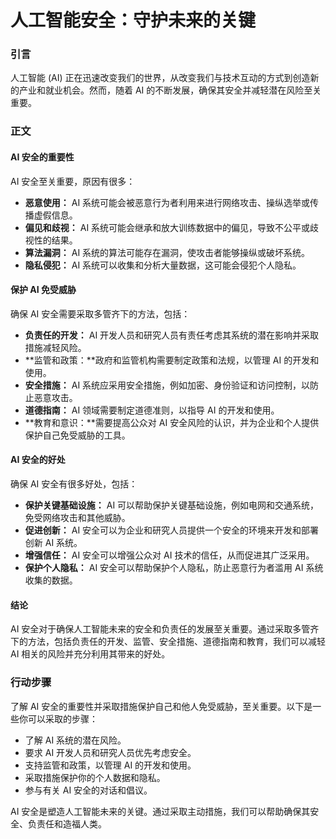 # 人工智能安全：守护未来的关键

### 引言

人工智能 (AI) 正在迅速改变我们的世界，从改变我们与技术互动的方式到创造新的产业和就业机会。然而，随着 AI 的不断发展，确保其安全并减轻潜在风险至关重要。

### 正文

#### AI 安全的重要性

AI 安全至关重要，原因有很多：

* **恶意使用：** AI 系统可能会被恶意行为者利用来进行网络攻击、操纵选举或传播虚假信息。
* **偏见和歧视：** AI 系统可能会继承和放大训练数据中的偏见，导致不公平或歧视性的结果。
* **算法漏洞：** AI 系统的算法可能存在漏洞，使攻击者能够操纵或破坏系统。
* **隐私侵犯：** AI 系统可以收集和分析大量数据，这可能会侵犯个人隐私。

#### 保护 AI 免受威胁

确保 AI 安全需要采取多管齐下的方法，包括：

* **负责任的开发：** AI 开发人员和研究人员有责任考虑其系统的潜在影响并采取措施减轻风险。
* **监管和政策：**政府和监管机构需要制定政策和法规，以管理 AI 的开发和使用。
* **安全措施：** AI 系统应采用安全措施，例如加密、身份验证和访问控制，以防止恶意攻击。
* **道德指南：** AI 领域需要制定道德准则，以指导 AI 的开发和使用。
* **教育和意识：**需要提高公众对 AI 安全风险的认识，并为企业和个人提供保护自己免受威胁的工具。

#### AI 安全的好处

确保 AI 安全有很多好处，包括：

* **保护关键基础设施：** AI 可以帮助保护关键基础设施，例如电网和交通系统，免受网络攻击和其他威胁。
* **促进创新：** AI 安全可以为企业和研究人员提供一个安全的环境来开发和部署创新 AI 系统。
* **增强信任：** AI 安全可以增强公众对 AI 技术的信任，从而促进其广泛采用。
* **保护个人隐私：** AI 安全可以帮助保护个人隐私，防止恶意行为者滥用 AI 系统收集的数据。

#### 结论

AI 安全对于确保人工智能未来的安全和负责任的发展至关重要。通过采取多管齐下的方法，包括负责任的开发、监管、安全措施、道德指南和教育，我们可以减轻 AI 相关的风险并充分利用其带来的好处。

### 行动步骤

了解 AI 安全的重要性并采取措施保护自己和他人免受威胁，至关重要。以下是一些你可以采取的步骤：

* 了解 AI 系统的潜在风险。
* 要求 AI 开发人员和研究人员优先考虑安全。
* 支持监管和政策，以管理 AI 的开发和使用。
* 采取措施保护你的个人数据和隐私。
* 参与有关 AI 安全的对话和倡议。

AI 安全是塑造人工智能未来的关键。通过采取主动措施，我们可以帮助确保其安全、负责任和造福人类。
